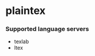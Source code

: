 <!--- THIS DOCUMENT IS AUTOMATICALLY GENERATED, DON'T EDIT IT -->
# plaintex

### Supported language servers

- texlab
- ltex
